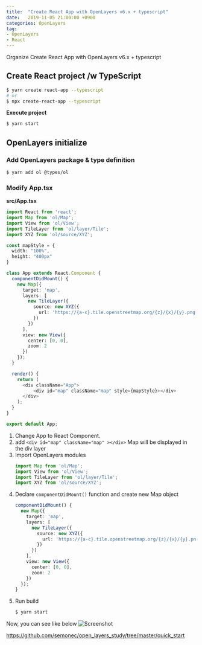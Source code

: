 ```yaml
---
title:  "Create React App with OpenLayers v6.x + typescript"
date:   2019-11-05 21:00:00 +0900
categories: OpenLayers
tag:
- OpenLayers
- React
---
```

Organize Create React App with OpenLayers v6.x + typescript

## Create React project /w TypeScript ##

```bash
$ yarn create react-app --typescript
# or
$ npx create-react-app --typescript
```

**Execute project**

```bash
$ yarn start
```

## OpenLayers initialize ##

### Add OpenLayers package & type definition ###

```bash
$ yarn add ol @types/ol
```

### Modify App.tsx ###

**src/App.tsx**

```typescript
import React from 'react';
import Map from 'ol/Map';
import View from 'ol/View';
import TileLayer from 'ol/layer/Tile';
import XYZ from 'ol/source/XYZ';

const mapStyle = {
  width: "100%",
  height: "400px"
}

class App extends React.Component {
  componentDidMount() {
    new Map({
      target: 'map',
      layers: [
        new TileLayer({
          source: new XYZ({
            url: 'https://{a-c}.tile.openstreetmap.org/{z}/{x}/{y}.png'
          })
        })
      ],
      view: new View({
        center: [0, 0],
        zoom: 2
      })
    });
  }

  render() {
    return (
      <div className="App">
          <div id="map" className="map" style={mapStyle}></div>
      </div>
    );
  }
}

export default App;
```

1. Change App to React Component.
2. add `<div id="map" className="map" ></div>` 
   Map will be displayed in the div layer
3. Import OpenLayers modules
   ```typescript
   import Map from 'ol/Map';
   import View from 'ol/View';
   import TileLayer from 'ol/layer/Tile';
   import XYZ from 'ol/source/XYZ';
   ```
4. Declare `componentDidMount()` function and create new Map object
    ```typescript
    componentDidMount() {
      new Map({
        target: 'map',
        layers: [
          new TileLayer({
            source: new XYZ({
              url: 'https://{a-c}.tile.openstreetmap.org/{z}/{x}/{y}.png'
            })
          })
        ],
        view: new View({
          center: [0, 0],
          zoom: 2
        })
      });
    }
    ```
5. Run build
   ```bash
   $ yarn start
   ```

Now, you can see like below
![Screenshot](./assets/images/screenshot.png)







https://github.com/semonec/open_layers_study/tree/master/quick_start
